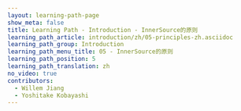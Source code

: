```yaml
---
layout: learning-path-page
show_meta: false
title: Learning Path - Introduction - InnerSource的原则
learning_path_article: introduction/zh/05-principles-zh.asciidoc
learning_path_group: Introduction
learning_path_menu_title: 05 - InnerSource的原则
learning_path_position: 5
learning_path_translation: zh
no_video: true
contributors:
  - Willem Jiang
  - Yoshitake Kobayashi
---
```

<!--- This file autogenerated from https://github.com/InnerSourceCommons/InnerSourceLearningPath/blob/master/scripts/generate_learning_path_markdown.js -->